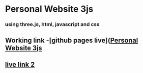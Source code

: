 # Personal Website 3js
###  using three.js, html, javascript and css

## Working link -[github pages live]([Personal Website 3js](https://r97draco.github.io/Personal-Website-3js/)
## [live link 2](http://www2.cs.uregina.ca/~jse553/res/)
